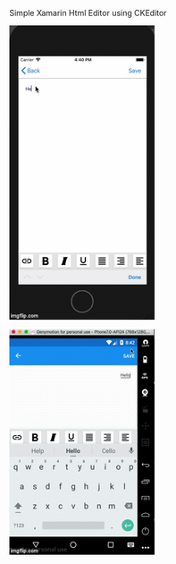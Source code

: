 Simple Xamarin Html Editor using CKEditor

<p align="left">
<img src="ios.gif" alt="iOS">
</p>
<p align="left">
<img src="android.gif" alt="Android">
</p>